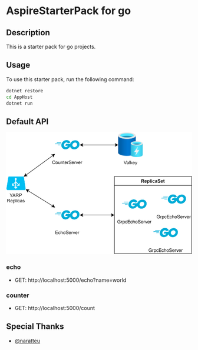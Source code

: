 # AspireStarterPack for go

## Description

This is a starter pack for go projects.

## Usage

To use this starter pack, run the following command:

```bash
dotnet restore
cd AppHost
dotnet run
```

## Default API

![blueprint](./Documents/diagrams/blueprint.svg)

### echo

- GET: http://localhost:5000/echo?name=world

### counter

- GET: http://localhost:5000/count

## Special Thanks

- [@naratteu](https://github.com/naratteu)

